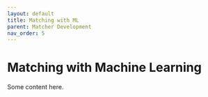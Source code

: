 ```yaml
---
layout: default
title: Matching with ML
parent: Matcher Development
nav_order: 5
---
```


# Matching with Machine Learning
Some content here.